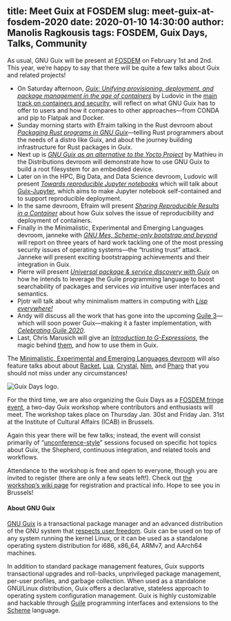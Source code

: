 title: Meet Guix at FOSDEM
slug: meet-guix-at-fosdem-2020
date: 2020-01-10 14:30:00
author: Manolis Ragkousis
tags: FOSDEM, Guix Days, Talks, Community
---

As usual, GNU Guix will be present at [FOSDEM](https://fosdem.org/2020/)
on February 1st and 2nd.  This year, we’re happy to say that there will
be quite a few talks about Guix and related projects!

 - On Saturday afternoon, [*Guix: Unifying provisioning, deployment, and
   package management in the age of
   containers*](https://fosdem.org/2020/schedule/event/guix/) by Ludovic
   in the [main track on containers and
   security](https://fosdem.org/2020/schedule/track/containers_and_security/),
   will reflect on what GNU Guix
   has to offer to users and how it compares to other approaches—from
   CONDA and pip to Flatpak and Docker.
 - Sunday morning starts with Efraim talking in the Rust devroom about
   [*Packaging Rust programs in
   GNU Guix*](https://fosdem.org/2020/schedule/event/rust_packaging_gnu_guix/)—telling
   Rust programmers about the needs of a distro like Guix, and about the
   journey building infrastructure for Rust packages in Guix.
 - Next up is [*GNU Guix as an alternative to the
   Yocto Project*](https://fosdem.org/2020/schedule/event/ggaaattyp/) by
   Mathieu in the Distributions devroom will demonstrate how to use
   GNU Guix to build a root filesystem for an embedded device.
 - Later on in the HPC, Big Data, and Data Science devroom, Ludovic will
   present [*Towards reproducible Jupyter
   notebooks*](https://fosdem.org/2020/schedule/event/reprod_jupyter_guix/)
   which will talk about
   [Guix-Jupyter](https://hpc.guix.info/blog/2019/10/towards-reproducible-jupyter-notebooks/),
   which aims to make Jupyter
   notebook self-contained and to support reproducible deployment.
 - In the same devroom, Efraim will present [*Sharing Reproducible Results
   in a
   Container*](https://fosdem.org/2020/schedule/event/reprod_container/)
   about how Guix solves the issue of reproducibility and deployment of
   containers.
 - Finally in the Minimalistic, Experimental and Emerging Languages
   devroom, janneke with [*GNU Mes, Scheme-only bootstrap and
   beyond*](https://fosdem.org/2020/schedule/event/gnumes/) will report
   on three years of hard work tackling one of the most pressing
   security issues of operating systems—the “trusting trust” attack.
   Janneke will present exciting bootstrapping achievements and their
   integration in Guix.
 - Pierre will present [*Universal package & service discovery with
   Guix*](https://fosdem.org/2020/schedule/event/gnuguixpackagemanager/)
   on how he intends to leverage the Guile programming language to boost
   searchability of packages and services _via_ intuitive user interfaces
   and semantics.
 - Pjotr will talk about why minimalism matters in computing with [*Lisp
   everywhere!*](https://fosdem.org/2020/schedule/event/lispeverywhere/)
 - Andy will discuss all the work that has gone into the upcoming
   [Guile 3](https://www.gnu.org/software/guile/news)—which will soon
   power Guix—making it a faster implementation, with [*Celebrating
   Guile 2020*](https://fosdem.org/2020/schedule/event/guile2020/).
 - Last, Chris Marusich will give an [*Introduction to
   G-Expressions*](https://fosdem.org/2020/schedule/event/gexpressionsguile),
   the magic behind
   [them](https://guix.gnu.org/manual/devel/en/html_node/G_002dExpressions.html),
   and how to use them in Guix.

The [Minimalistic, Experimental and Emerging Languages
devroom](https://fosdem.org/2020/schedule/track/minimalistic_experimental_and_emerging_languages/)
will also feature talks about about [Racket](https://racket-lang.org),
[Lua](https://www.lua.org/), [Crystal](https://crystal-lang.org/),
[Nim](https://nim-lang.org/), and [Pharo](https://pharo.org/)
that you should not miss under any circumstances!

![Guix Days logo.](https://guix.gnu.org/static/blog/img/Guix-Days-2020.png)

For the third time, we are also organizing the Guix Days as a [FOSDEM
fringe event](https://fosdem.org/2020/fringe/), a two-day Guix workshop
where contributors and enthusiasts will meet.  The workshop takes place
on Thursday Jan. 30st and Friday Jan. 31st at the Institute of Cultural
Affairs (ICAB) in Brussels.

Again this year there will be few talks; instead, the event will
consist primarily of
“[unconference-style](https://en.wikipedia.org/wiki/Unconference)”
sessions focused on specific hot topics about Guix, the Shepherd,
continuous integration, and related tools and workflows.

Attendance to the workshop is free and open to everyone, though you are
invited to register (there are only a few seats left!).  Check out [the
workshop’s wiki
page](https://libreplanet.org/wiki/Group:Guix/FOSDEM2020) for
registration and practical info.  Hope to see you in Brussels!

#### About GNU Guix

[GNU Guix](https://guix.gnu.org) is a transactional package
manager and an advanced distribution of the GNU system that [respects
user
freedom](https://www.gnu.org/distros/free-system-distribution-guidelines.html).
Guix can be used on top of any system running the kernel Linux, or it
can be used as a standalone operating system distribution for i686,
x86_64, ARMv7, and AArch64 machines.

In addition to standard package management features, Guix supports
transactional upgrades and roll-backs, unprivileged package management,
per-user profiles, and garbage collection.  When used as a standalone
GNU/Linux distribution, Guix offers a declarative, stateless approach to
operating system configuration management.  Guix is highly customizable
and hackable through [Guile](https://www.gnu.org/software/guile)
programming interfaces and extensions to the
[Scheme](http://schemers.org) language.
